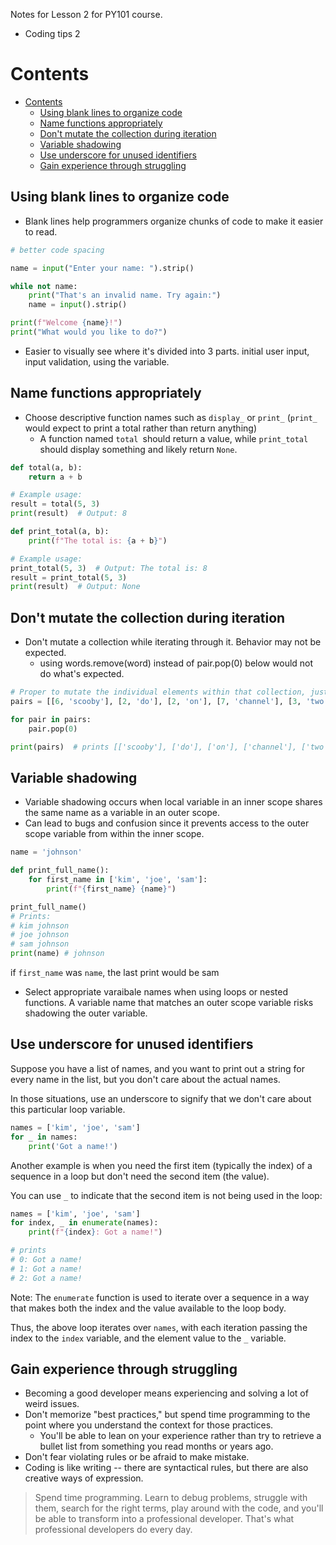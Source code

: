 Notes for Lesson 2 for PY101 course.
- Coding tips 2
  
# Contents
- [Contents](#contents)
  - [Using blank lines to organize code](#using-blank-lines-to-organize-code)
  - [Name functions appropriately](#name-functions-appropriately)
  - [Don't mutate the collection during iteration](#dont-mutate-the-collection-during-iteration)
  - [Variable shadowing](#variable-shadowing)
  - [Use underscore for unused identifiers](#use-underscore-for-unused-identifiers)
  - [Gain experience through struggling](#gain-experience-through-struggling)


## Using blank lines to organize code

- Blank lines help programmers organize chunks of code to make it easier to read.
  
```python
# better code spacing

name = input("Enter your name: ").strip()

while not name:
    print("That's an invalid name. Try again:")
    name = input().strip()

print(f"Welcome {name}!")
print("What would you like to do?")
```

- Easier to visually see where it's divided into 3 parts. initial user input, input validation, using the variable.

## Name functions appropriately

- Choose descriptive function names such as `display_` or `print_` (`print_` would expect to print a total rather than return anything)
  -  A function named `total `should return a value, while `print_total` should display something and likely return `None`.

```python
def total(a, b):
    return a + b

# Example usage:
result = total(5, 3)
print(result)  # Output: 8
```

```python
def print_total(a, b):
    print(f"The total is: {a + b}")

# Example usage:
print_total(5, 3)  # Output: The total is: 8
result = print_total(5, 3)
print(result)  # Output: None
```
## Don't mutate the collection during iteration

- Don't mutate a collection while iterating through it. Behavior may not be expected.
  - using words.remove(word) instead of pair.pop(0) below would not do what's expected.
```python
# Proper to mutate the individual elements within that collection, just not the collection itself.
pairs = [[6, 'scooby'], [2, 'do'], [2, 'on'], [7, 'channel'], [3, 'two']]

for pair in pairs:
    pair.pop(0)

print(pairs)  # prints [['scooby'], ['do'], ['on'], ['channel'], ['two']]
```

## Variable shadowing

- Variable shadowing occurs when local variable in an inner scope shares the same name as a variable in an outer scope.
- Can lead to bugs and confusion since it prevents access to the outer scope variable from within the inner scope.

```python
name = 'johnson'

def print_full_name():
    for first_name in ['kim', 'joe', 'sam']:
        print(f"{first_name} {name}")

print_full_name()
# Prints:
# kim johnson
# joe johnson
# sam johnson
print(name) # johnson
```

if `first_name` was `name`, the last print would be sam

- Select appropriate varaibale names when using loops or nested functions. A variable name that matches an outer scope variable risks shadowing the outer variable.

## Use underscore for unused identifiers

Suppose you have a list of names, and you want to print out a string for every name in the list, but you don't care about the actual names.

In those situations, use an underscore to signify that we don't care about this particular loop variable.
```python
names = ['kim', 'joe', 'sam']
for _ in names:
    print('Got a name!')
```

Another example is when you need the first item (typically the index) of a sequence in a loop but don't need the second item (the value).

You can use `_` to indicate that the second item is not being used in the loop:


```python
names = ['kim', 'joe', 'sam']
for index, _ in enumerate(names):
    print(f"{index}: Got a name!")

# prints
# 0: Got a name!
# 1: Got a name!
# 2: Got a name!
```
Note: The `enumerate` function is used to iterate over a sequence in a way that makes both the index and the value available to the loop body. 

Thus, the above loop iterates over `names`, with each iteration passing the index to the `index` variable, and the element value to the `_` variable.


## Gain experience through struggling
- Becoming a good developer means experiencing and solving a lot of weird issues.
- Don't memorize "best practices," but spend time programming to the point where you understand the context for those practices.
  - You'll be able to lean on your experience rather than try to retrieve a bullet list from something you read months or years ago.
- Don't fear violating rules or be afraid to make mistake.
- Coding is like writing -- there are syntactical rules, but there are also creative ways of expression.

>Spend time programming. Learn to debug problems, struggle with them, search for the right terms, play around with the code, and you'll be able to transform into a professional developer. That's what professional developers do every day.

